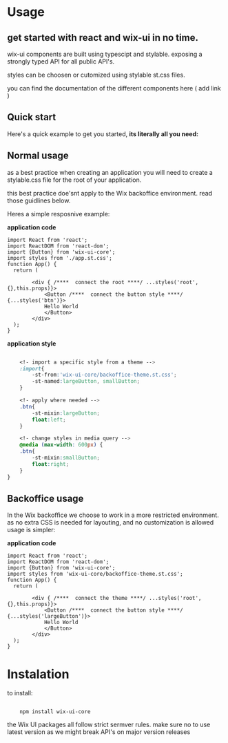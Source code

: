 # Usage

## get started with react and wix-ui in no time.


wix-ui components are built using typescipt and stylable. exposing a strongly typed API for all public API's.

styles can be choosen or cutomized using stylable st.css files.


you can find the documentation of the different components here ( add link )

## Quick start

Here's a quick example to get you started, **its literally all you need:**




## Normal usage

as a best practice when creating an application you will need to create a stylable.css file for the root of your application.

this best practice doe'snt apply to the Wix backoffice environment. read those guidlines below.

Heres a simple resposnive example:


**application code**
```tsx
import React from 'react';
import ReactDOM from 'react-dom';
import {Button} from 'wix-ui-core';
import styles from './app.st.css';
function App() {
  return (
        
        <div { /****  connect the root ****/ ...styles('root',{},this.props)}>
            <Button /****  connect the button style ****/ {...styles('btn')}>
            Hello World
            </Button>
        </div>
  );
}
```
**application style**
```css

    <!- import a specific style from a theme -->
    :import{
        -st-from:'wix-ui-core/backoffice-theme.st.css';
        -st-named:largeButton, smallButton;
    }

    <!- apply where needed -->
    .btn{
        -st-mixin:largeButton;
        float:left;
    }

    <!- change styles in media query -->  
    @media (max-width: 600px) {
    .btn{
        -st-mixin:smallButton;
        float:right;
    }
}

```


## Backoffice usage

In the Wix backoffice we choose to work in a more restricted environment.
as no extra CSS is needed for layouting, and no customization is allowed usage is simpler:

**application code**
```tsx
import React from 'react';
import ReactDOM from 'react-dom';
import {Button} from 'wix-ui-core';
import styles from 'wix-ui-core/backoffice-theme.st.css';
function App() {
  return (
        
        <div { /****  connect the theme ****/ ...styles('root',{},this.props)}>
            <Button /****  connect the button style ****/ {...styles('largeButton')}>
            Hello World
            </Button>
        </div>
  );
}
```

# Instalation

to install:

```

    npm install wix-ui-core
```


the Wix UI packages all follow strict sermver rules. make sure no to use latest version as we might break API's on major version releases